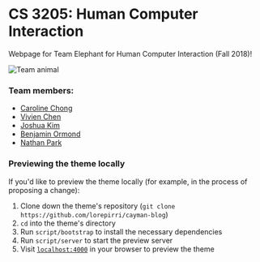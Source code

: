 # CS 3205: Human Computer Interaction

Webpage for Team Elephant for Human Computer Interaction (Fall 2018)!

![Team animal](https://raw.githubusercontent.com/jushkem/team-elephant/master/elephant.jpeg)

### Team members:
* [Caroline Chong](https://github.com/Exokaroline)
* [Vivien Chen](https://github.com/viv-chen)
* [Joshua Kim](https://github.com/jushkem)
* [Benjamin Ormond](https://github.com/bwo3db)
* [Nathan Park](https://github.com/nyp5aa)

### Previewing the theme locally

If you'd like to preview the theme locally (for example, in the process of proposing a change):

1. Clone down the theme's repository (`git clone https://github.com/lorepirri/cayman-blog`)
2. `cd` into the theme's directory
3. Run `script/bootstrap` to install the necessary dependencies
4. Run `script/server` to start the preview server
5. Visit [`localhost:4000`](http://localhost:4000) in your browser to preview the theme
